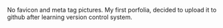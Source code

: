 No favicon and meta tag pictures.
My first porfolia, decided to upload it to github after learning version control system.
